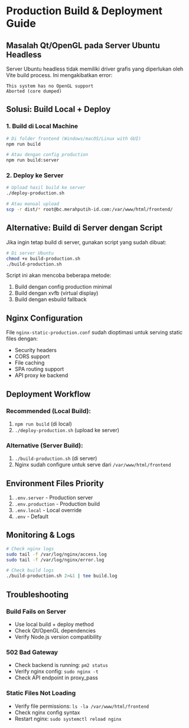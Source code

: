 # Production Build & Deployment Guide

## Masalah Qt/OpenGL pada Server Ubuntu Headless

Server Ubuntu headless tidak memiliki driver grafis yang diperlukan oleh Vite build process. Ini mengakibatkan error:
```
This system has no OpenGL support
Aborted (core dumped)
```

## Solusi: Build Local + Deploy

### 1. Build di Local Machine

```bash
# Di folder frontend (Windows/macOS/Linux with GUI)
npm run build

# Atau dengan config production
npm run build:server
```

### 2. Deploy ke Server

```bash
# Upload hasil build ke server
./deploy-production.sh

# Atau manual upload
scp -r dist/* root@bc.merahputih-id.com:/var/www/html/frontend/
```

## Alternative: Build di Server dengan Script

Jika ingin tetap build di server, gunakan script yang sudah dibuat:

```bash
# Di server Ubuntu
chmod +x build-production.sh
./build-production.sh
```

Script ini akan mencoba beberapa metode:
1. Build dengan config production minimal
2. Build dengan xvfb (virtual display)
3. Build dengan esbuild fallback

## Nginx Configuration

File `nginx-static-production.conf` sudah dioptimasi untuk serving static files dengan:
- Security headers
- CORS support
- File caching
- SPA routing support
- API proxy ke backend

## Deployment Workflow

### Recommended (Local Build):
1. `npm run build` (di local)
2. `./deploy-production.sh` (upload ke server)

### Alternative (Server Build):
1. `./build-production.sh` (di server)
2. Nginx sudah configure untuk serve dari `/var/www/html/frontend`

## Environment Files Priority

1. `.env.server` - Production server
2. `.env.production` - Production build
3. `.env.local` - Local override  
4. `.env` - Default

## Monitoring & Logs

```bash
# Check nginx logs
sudo tail -f /var/log/nginx/access.log
sudo tail -f /var/log/nginx/error.log

# Check build logs
./build-production.sh 2>&1 | tee build.log
```

## Troubleshooting

### Build Fails on Server
- Use local build + deploy method
- Check Qt/OpenGL dependencies
- Verify Node.js version compatibility

### 502 Bad Gateway
- Check backend is running: `pm2 status`
- Verify nginx config: `sudo nginx -t`
- Check API endpoint in proxy_pass

### Static Files Not Loading
- Verify file permissions: `ls -la /var/www/html/frontend`
- Check nginx config syntax
- Restart nginx: `sudo systemctl reload nginx`
